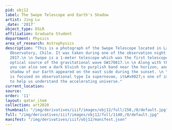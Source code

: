 ```yaml
---
pid: obj12
label: The Swope Telescope and Earth's Shadow
artist: Jing Lu
_date: '2017'
object_type: DSLR
affiliation: Graduate Student
department: Physics
area_of_research: Astrophysics
description: "This is a photograph of the Swope Telescope located in Las Campanas
  Observatory, Chile. It was taken during one of the observation night back in June
  2017.\n \n Swope is a 1-meter telescope which was the first telescope located the
  optical source of the gravitational wave GW170817.\n \n Along with the telescope,
  you can also see a dark bluish to purplish band near the horizon, and that is the
  shadow of our Earth appeared on the east side during the sunset. \n \n My research
  is focused on observational type Ia supernovae, it&#x0027;s one of important keys
  to help us understand the accelerating universe."
current_location: 
source: 
order: '11'
layout: qatar_item
collection: art2020
thumbnail: "/img/derivatives/iiif/images/obj12/full/250,/0/default.jpg"
full: "/img/derivatives/iiif/images/obj12/full/1140,/0/default.jpg"
manifest: "/img/derivatives/iiif/obj12/manifest.json"
---
```

